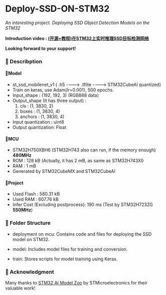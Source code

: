 # Deploy-SSD-ON-STM32

*An interesting project. Deploying SSD Object Detection Models on the STM32*

**Introduction video : [(开源+教程)在STM32上实时推理SSD目标检测网络](https://www.bilibili.com/video/BV1mxmaYwEXb/?spm_id_from=333.999.0.0&vd_source=efd9304d68124acc06902219a989f4fb)**

**Looking forward to your support!**

### 👑 Describption

#### 🎉Model

- st_ssd_mobilenet_v1    ( .h5  ---->  .tflite  ---->  STM32CubeAI quantized)
- Train on keras, use Adam(lr=0.001), 500 epochs.
- Input_shape : (192, 192, 3) (RGB888 data)
- Output_shape (It has three output) :
    1. cls : (1, 3830, 2) 
    2. boxes : (1, 3830, 4)
    3. anchors : (1, 3830, 4)
- Input quantization : uint8 
- Output quantization: Float

#### 🥇MCU

- STM32H750XBH6 (STM32H743 also can run, if the memory enough) **480MHz**
- ROM : 128 kB (Actually, it has 2 mB, as same as STM32H743XI)
- RAM : 1 mB 
- Generated by STM32CubeMX and STM32CubeAI

#### 🎨Project

- Used Flash : 580.31 kB
- Used RAM   : 607.76 kB
- Infer Cost (Excluding postprocess): 190 ms (Test by STM32H723ZG **550MHz**)


### 📂 Folder Structure

- deployment on mcu: Contains code and files for deploying the SSD model on STM32.

- model: Includes model files for training and conversion.

- train: Stores scripts for model training using Keras.

### 🧐 Acknowledgment

Many thanks to [STM32 AI Model Zoo](https://github.com/STMicroelectronics/stm32ai-modelzoo) by STMicroelectronics for their valuable work!